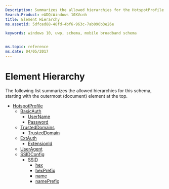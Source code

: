 ```yaml
---
Description: Summarizes the allowed hierarchies for the HotspotProfile schema.
Search.Product: eADQiWindows 10XVcnh
title: Element Hierarchy
ms.assetid: 5dfced88-48fd-4bf6-963c-7ab090b3e26e

keywords: windows 10, uwp, schema, mobile broadband schema


ms.topic: reference
ms.date: 04/05/2017
---
```


# Element Hierarchy


The following list summarizes the allowed hierarchies for this schema, starting with the outermost (document) element at the top.

-   [HotspotProfile](element-hotspotprofile.md)
    -   [BasicAuth](element-basicauth.md)
        -   [UserName](element-username.md)
        -   [Password](element-password.md)
    -   [TrustedDomains](element-trusteddomains.md)
        -   [TrustedDomain](element-trusteddomain.md)
    -   [ExtAuth](element-extauth.md)
        -   [ExtensionId](element-extensionid.md)
    -   [UserAgent](element-useragent.md)
    -   [SSIDConfig](element-ssidconfig.md)
        -   [SSID](element-ssid.md)
            -   [hex](element-hex.md)
            -   [hexPrefix](element-hexprefix.md)
            -   [name](element-name.md)
            -   [namePrefix](element-nameprefix.md)

 

 



